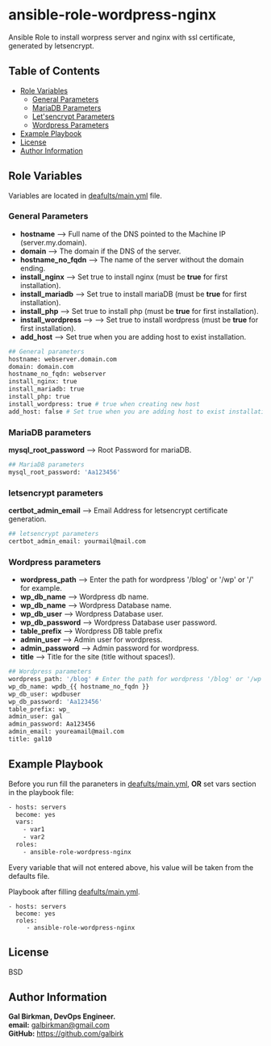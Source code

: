 ansible-role-wordpress-nginx
=========

Ansible Role to install worpress server and nginx with ssl certificate, generated by letsencrypt.

## Table of Contents
- [Role Variables](#Role-Variables)
  * [General Parameters](#General-Parameters)
  * [MariaDB Parameters](#MariaDB-Parameters)
  * [Let'sencrypt Parameters](#Let'sencrypt-Parameters)
  * [Wordpress Parameters](#Wordpress-parameters)
- [Example Playbook](#Example-Playbook)
- [License](#License)
- [Author Information](#Author-Information)

Role Variables
--------------
Variables are located in [deafults/main.yml](defaults/main.yml) file.

### General Parameters ###

- **hostname** --> Full name of the DNS pointed to the Machine IP (server.my.domain).
- **domain** --> The domain if the DNS of the server.
- **hostname_no_fqdn** --> The name of the server without the domain ending.
- **install_nginx** --> Set true to install nginx (must be **true** for first installation).
- **install_mariadb** --> Set true to install mariaDB (must be **true** for first installation).
- **install_php** --> Set true to install php (must be **true** for first installation).
- **install_wordpress** --> --> Set true to install wordpress (must be **true** for first installation).
- **add_host** --> Set true when you are adding host to exist installation.

```bash
## General parameters
hostname: webserver.domain.com
domain: domain.com
hostname_no_fqdn: webserver
install_nginx: true
install_mariadb: true
install_php: true
install_wordpress: true # true when creating new host
add_host: false # Set true when you are adding host to exist installation

```

### MariaDB parameters ###

**mysql_root_password** --> Root Password for mariaDB.

```bash
## MariaDB parameters
mysql_root_password: 'Aa123456'
```


### letsencrypt parameters ###

**certbot_admin_email** --> Email Address for letsencrypt certificate generation.

```bash
## letsencrypt parameters
certbot_admin_email: yourmail@mail.com
```

### Wordpress parameters ###

- **wordpress_path** --> Enter the path for wordpress '/blog' or '/wp' or '/' for example.
- **wp_db_name** --> Wordpress db name.
- **wp_db_name** --> Wordpress Database name.
- **wp_db_user** --> Wordpress Database user.
- **wp_db_password** --> Wordpress Database user password.
- **table_prefix** --> Wordpress DB table prefix
- **admin_user** --> Admin user for wordpress.
- **admin_password** --> Admin password for wordpress.
- **title** --> Title for the site (title without spaces!).

```bash
## Wordpress parameters
wordpress_path: '/blog' # Enter the path for wordpress '/blog' or '/wp' or '/' for example.
wp_db_name: wpdb_{{ hostname_no_fqdn }}
wp_db_user: wpdbuser
wp_db_password: 'Aa123456'
table_prefix: wp_
admin_user: gal
admin_password: Aa123456
admin_email: youreamail@mail.com
title: gal10
```

Example Playbook
----------------
Before you run fill the paraneters in [deafults/main.yml](defaults/main.yml), **OR** set vars section in the playbook file:

```bash
- hosts: servers
  become: yes
  vars:
    - var1
    - var2
  roles:
    - ansible-role-wordpress-nginx
```
Every variable that will not entered above, his value will be taken from the defaults file.

Playbook after filling [deafults/main.yml](defaults/main.yml).

    - hosts: servers
      become: yes
      roles:
         - ansible-role-wordpress-nginx

License
-------

BSD

Author Information
------------------

<b>Gal Birkman, DevOps Engineer.</b><br>
<b>email:</b> galbirkman@gmail.com<br>
<b>GitHub:</b> https://github.com/galbirk
